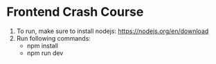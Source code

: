 # Frontend Crash Course
1. To run, make sure to install nodejs: https://nodejs.org/en/download
2. Run following commands:
	- npm install 
	- npm run dev